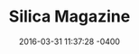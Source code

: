 ---
layout: caseStudy
title:  "Silica Magazine"
date:   2016-03-31 11:37:28 -0400
categories: case-studies
link: http://silicamag.com
projectDate: 2016

#copy
description: Design of brand identity / ecosystem, and responsive website.
role: Creative Director – Digital and Interactive Design – Creative Coding
location: NYC 

blurb1: I joined up with Editor-In-Chief <a href="http://twitter.com/ivesstive" target="_blank">Casey Halter</a> (writer for POZ, VICE, Betaworks) and Managing Editor <a href="">Shannon Lee</a> (producer and production assistant for NOWNESS, David Byrne, Arielle De Pinto) to spearhead the first issue of Silica Magazine, a geographic travel guide to our changing planet in the digital era. I sought to carve out a niche for Silica's identity using proto-trend internet culture aesthetics, cutting-edge interactive multimedia, and crystal-clear editorial design.

blurb2: The first issue of Silica Magazine is focused on lakes and freshwater. I wanted the art direction to reflects this, using aquatic designs as vessels for establishing context and enriching the thematic feeling. In one story, I worked with shader-specialist <a href="http://twitter.com/whoisbma" target="_blank">Bryan Ma</a> in creating a real-time rendered water environment to serve as a backdrop for the music feature <a href="http://silicamag.com/gallery/glacier-recordings" target="_blank">In Resurrection Bay</a>, where the featured musician traveled to Alaska to digitally record the sounds of melting glaciers. In our atmospheric video feature NOBODIES, we produced a video paired with a report covering the state California's dying Salton Sea – now exacerbated by prevailing drought conditions.

blurb3: In the interactive 3D feature <a href="http://silicamag.com/commentary/aral-sea" target="_blank">Stealing the Aral Sea</a>, I patched together satellite data from NASA and the USGS in Cinema4D, designed a layout in Sketch, and using jekyll and threejs, built a scrolling experience demonstrating how what was once the world's fourth largest lake has become a desert.

blurb4: Silica Mag's primary design challenge was addressing the question "How can we make environmental reporting sexy and relevant?" We shed the tree-hugger trappings associated with environmental discourse and went with an edgy art-house look inspired by netart and zine culture. This goes along with our philosophy of "come for the art, stay for the science" which drives traffic and fulfills the non-profit's funders' goals.

---